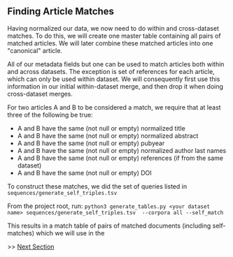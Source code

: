 ## Finding Article Matches 

Having normalized our data, we now need to do within and cross-dataset matches. To do this, we will
create one master table containing all pairs of matched articles. We will later combine these matched 
articles into one "canonical" article.

All of our metadata fields but one can be used to match articles both within and across datasets. The
exception is set of references for each article, which can only be used within dataset. We will
consequently first use this information in our initial within-dataset merge, and then drop it when 
doing cross-dataset merges.

For two articles A and B to be considered a match, we require that at least three of the following be true:

- A and B have the same (not null or empty) normalized title
- A and B have the same (not null or empty) normalized abstract
- A and B have the same (not null or empty) pubyear
- A and B have the same (not null or empty) normalized author last names
- A and B have the same (not null or empty) references (if from the same dataset)
- A and B have the same (not null or empty) DOI

To construct these matches, we did the set of queries listed in `sequences/generate_self_triples.tsv`

From the project root, run: `python3 generate_tables.py <your dataset name> sequences/generate_self_triples.tsv  --corpora all --self_match`

This results in a match table of pairs of matched documents (including self-matches) which we will use 
in the

\>> [Next Section](2_merged_table_generation.md)

